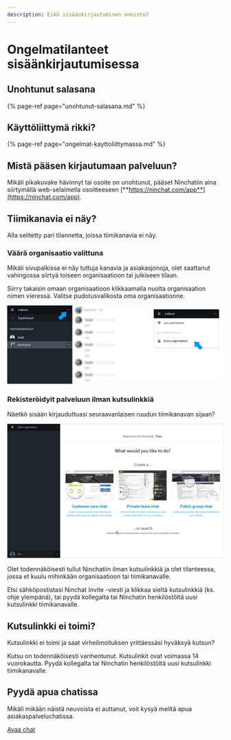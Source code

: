 ```yaml
---
description: Eikö sisäänkirjautuminen onnistu?
---
```


# Ongelmatilanteet sisäänkirjautumisessa

## Unohtunut salasana

{% page-ref page="unohtunut-salasana.md" %}

## Käyttöliittymä rikki? <a id="kayttoliittyma-rikki"></a>

{% page-ref page="ongelmat-kayttoliittymassa.md" %}

## Mistä pääsen kirjautumaan palveluun?

Mikäli pikakuvake hävinnyt tai osoite on unohtunut, pääset Ninchatiin aina siirtymällä web-selaimella osoitteeseen [**https://ninchat.com/app**](https://ninchat.com/app).

## Tiimikanavia ei näy? <a id="tiimikanavia-ei-nay"></a>

Alla selitetty pari tilannetta, joissa tiimikanavia ei näy.

### Väärä organisaatio valittuna <a id="vaara-organisaatio-valittuna"></a>

Mikäli sivupalkissa ei näy tuttuja kanavia ja asiakasjonoja, olet saattanut vahingossa siirtyä toiseen organisaatioon tai julkiseen tilaan.

Siirry takaisin omaan organisaatioon klikkaamalla nuolta organisaation nimen vieressä. Valitse pudotusvalikosta oma organisaationne.

![Vaihda organisaatio organisaatiovalikosta](../.gitbook/assets/problem-wrong-organization.png)

### Rekisteröidyit palveluun ilman kutsulinkkiä <a id="rekisteroidyit-palveluun-ilman-kutsulinkkia"></a>

Näetkö sisään kirjauduttuasi seuraavanlaisen ruudun tiimikanavan sijaan?

![](../.gitbook/assets/welcome-screen%20%283%29.png)

Olet todennäköisesti tullut Ninchatiin ilman kutsulinkkiä ja olet tilanteessa, jossa et kuulu mihinkään organisaatioon tai tiimikanavalle.

Etsi sähköpostistasi Ninchat Invite -viesti ja klikkaa sieltä kutsulinkkiä \(ks. ohje ylempänä\), tai pyydä kollegalta tai Ninchatin henkilöstöltä uusi kutsulinkki tiimikanavalle.

## Kutsulinkki ei toimi?

Kutsulinkki ei toimi ja saat virheilmoituksen yrittäessäsi hyväksyä kutsun?

Kutsu on todennäköisesti vanhentunut. Kutsulinkit ovat voimassa 14 vuorokautta. Pyydä kollegalta tai Ninchatin henkilöstöltä uusi kutsulinkki tiimikanavalle.

## Pyydä apua chatissa <a id="pyyda-apua-chatissa"></a>

Mikäli mikään näistä neuvoista ei auttanut, voit kysyä meiltä apua asiakaspalveluchatissa.

[Avaa chat](https://ninchat.com/contact?help)

